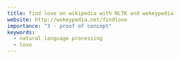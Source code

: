 ```yaml
---
title: find love on wikipedia with NLTK and wekeypedia
website: http://wekeypedia.net/findlove
importance: "3 - proof of concept"
keywords:
  - natural language processing
  - love
---
```

